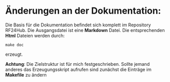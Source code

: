 # Änderungen an der Dokumentation:

Die Basis für die Dokumentation befindet sich komplett im Repository RF24Hub. Die Ausgangsdatei ist eine **Markdown** Datei. Die entsprechenden **Html** Dateien werden durch:

	make doc
erzeugt.

**Achtung**: Die Zielstruktur ist für mich festgeschrieben. Sollte jemand anderes das Erzeugungsskript aufrufen sind zunächst die Einträge im **Makefile** zu ändern